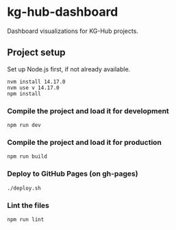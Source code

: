 # kg-hub-dashboard
Dashboard visualizations for KG-Hub projects.

## Project setup
Set up Node.js first, if not already available.
```
nvm install 14.17.0
nvm use v 14.17.0
npm install
```

### Compile the project and load it for development
```
npm run dev
```

### Compile the project and load it for production
```
npm run build
```

### Deploy to GitHub Pages (on gh-pages)
```
./deploy.sh
```

### Lint the files
```
npm run lint
```


